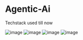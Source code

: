 # Agentic-Ai
Techstack used till now 


![image](https://github.com/user-attachments/assets/a908b24f-4471-4fe9-a39e-a92fff6baa98)
![image](https://github.com/user-attachments/assets/f6dfe5c7-5b6d-4e64-83a7-b51ac0228bf6)
![image](https://github.com/user-attachments/assets/5757886f-3fc3-41b8-acab-f79ccf57fecf)
![image](https://github.com/user-attachments/assets/8388d2ca-e00e-4156-8132-6f14162d4209)

